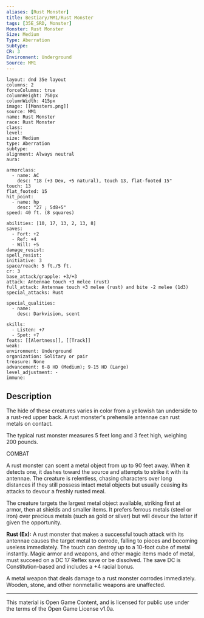 ```yaml
---
aliases: [Rust Monster]
title: Bestiary/MM1/Rust Monster
tags: [35E_SRD, Monster]
Monster: Rust Monster
Size: Medium
Type: Aberration
Subtype: 
CR: 3
Environnent: Underground
Source: MM1
---
```


```statblock
layout: dnd 35e layout
columns: 2
forceColumns: true
columnHeight: 750px
columnWidth: 415px
image: [[Monsters.png]]
source: MM1
name: Rust Monster
race: Rust Monster
class: 
level: 
size: Medium
type: Aberration
subtype: 
alignment: Always neutral
aura: 

armorclass:
  - name: AC
    desc: "18 (+3 Dex, +5 natural), touch 13, flat-footed 15"
touch: 13
flat_footed: 15
hit_point:
  - name: hp
    desc: "27 ; 5d8+5"
speed: 40 ft. (8 squares)

abilities: [10, 17, 13, 2, 13, 8]
saves:
  - Fort: +2
  - Ref: +4
  - Will: +5
damage_resist: 
spell_resist: 
initiative: 3
space/reach: 5 ft./5 ft.
cr: 3
base_attack/grapple: +3/+3
attack: Antennae touch +3 melee (rust)
full_attack: Antennae touch +3 melee (rust) and bite -2 melee (1d3)
special_attacks: Rust

special_qualities:
  - name: 
    desc: Darkvision, scent

skills:
  - Listen: +7
  - Spot: +7
feats: [[Alertness]], [[Track]]
weak: 
environment: Underground
organization: Solitary or pair
treasure: None
advancement: 6-8 HD (Medium); 9-15 HD (Large)
level_adjustment: -
immune: 
```

## Description

<p>The hide of these creatures varies in color from a yellowish tan underside to a rust-red upper back. A rust monster's prehensile antennae can rust metals on contact.</p>
<p>The typical rust monster measures 5 feet long and 3 feet high, weighing 200 pounds.</p>
<p>COMBAT</p>
<p>A rust monster can scent a metal object from up to 90 feet away. When it detects one, it dashes toward the source and attempts to strike it with its antennae. The creature is relentless, chasing characters over long distances if they still possess intact metal objects but usually ceasing its attacks to devour a freshly rusted meal.</p>
<p>The creature targets the largest metal object available, striking first at armor, then at shields and smaller items. It prefers ferrous metals (steel or iron) over precious metals (such as gold or silver) but will devour the latter if given the opportunity.</p>
<p>
            <b>Rust (Ex):</b> A rust monster that makes a successful touch attack with its antennae causes the target metal to corrode, falling to pieces and becoming useless immediately. The touch can destroy up to a 10-foot cube of metal instantly. Magic armor and weapons, and other magic items made of metal, must succeed on a DC 17 Reflex save or be dissolved. The save DC is Constitution-based and includes a +4 racial bonus.</p>
<p>A metal weapon that deals damage to a rust monster corrodes immediately. Wooden, stone, and other nonmetallic weapons are unaffected.</p>
<p>
          </p>

---

This material is Open Game Content, and is licensed for public use under
the terms of the Open Game License v1.0a.

